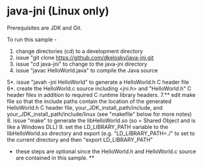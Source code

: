 # java-jni (Linux only)

Prerequisites are JDK and Git.

To run this sample -

1. change directories (cd) to a development directory
2. issue "git clone https://github.com/dkelosky/java-jni.git
3. issue "cd java-jni" to change to the java-jni directory
4. issue "javac HelloWorld.java" to compile the Java source


5*. issue "javah -jni HelloWorld" to generate a HelloWorld.h C header file
6*. create the HelloWorld.c source including <jni.h> and "HelloWorld.h" C header files in addition to required C runtime library headers.
7.** edit make file so that the include paths contain the location of the generated HelloWorld.h C header file, your_JDK_install_path/include, and your_JDK_install_path/include/linux (see "makefile" below for more notes)
8. issue "make" to generate the libHelloWorld.so (so = Shared Object and is like a Windows DLL)
9. set the LD_LIBRARY_PATH variable to the libHelloWorld.so directory and export 
  (e.g. "LD_LIBRARY_PATH=./" to set to the current directory and then "export LD_LIBRARY_PATH"

* these steps are optional since the HelloWorld.h and HelloWorld.c source are contained in this sample.
**
